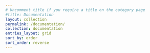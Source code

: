 ```yaml
---
# Uncomment title if you require a title on the category page
#title: Documentation
layout: collection
permalink: /documentation/
collection: documentation
entries_layout: grid
sort_by: order
sort_order: reverse
---
```


<!-- Text here will appear on the category page -->